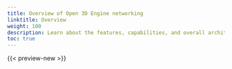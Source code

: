 ```yaml
---
title: Overview of Open 3D Engine networking
linktitle: Overview
weight: 100
description: Learn about the features, capabilities, and overall architecture of the networking stack used in Open 3D Engine.
toc: true
---
```


{{< preview-new >}}

<!-- TODO:
    - Fill in multiplayer packet information
    - Multiplayer architecture
    - Multiplayer payload information
    - Wiring components to multiplayer for sync
-->